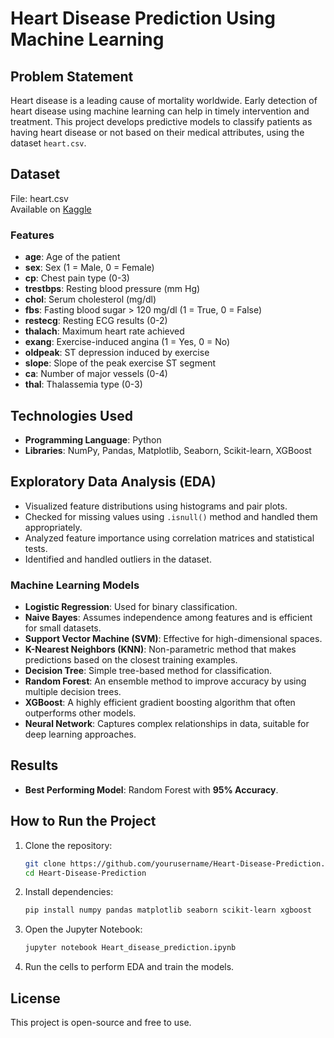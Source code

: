# Heart Disease Prediction Using Machine Learning

## Problem Statement
Heart disease is a leading cause of mortality worldwide. Early detection of heart disease using machine learning can help in timely intervention and treatment. This project develops predictive models to classify patients as having heart disease or not based on their medical attributes, using the dataset `heart.csv`.

## Dataset
File: heart.csv  
Available on [Kaggle](https://www.kaggle.com/datasets) 

### Features
- **age**: Age of the patient
- **sex**: Sex (1 = Male, 0 = Female)
- **cp**: Chest pain type (0-3)
- **trestbps**: Resting blood pressure (mm Hg)
- **chol**: Serum cholesterol (mg/dl)
- **fbs**: Fasting blood sugar > 120 mg/dl (1 = True, 0 = False)
- **restecg**: Resting ECG results (0-2)
- **thalach**: Maximum heart rate achieved
- **exang**: Exercise-induced angina (1 = Yes, 0 = No)
- **oldpeak**: ST depression induced by exercise
- **slope**: Slope of the peak exercise ST segment
- **ca**: Number of major vessels (0-4)
- **thal**: Thalassemia type (0-3)

## Technologies Used
- **Programming Language**: Python
- **Libraries**: NumPy, Pandas, Matplotlib, Seaborn, Scikit-learn, XGBoost

## Exploratory Data Analysis (EDA)
- Visualized feature distributions using histograms and pair plots.
- Checked for missing values using `.isnull()` method and handled them appropriately.
- Analyzed feature importance using correlation matrices and statistical tests.
- Identified and handled outliers in the dataset.

### Machine Learning Models
- **Logistic Regression**: Used for binary classification.
- **Naive Bayes**: Assumes independence among features and is efficient for small datasets.
- **Support Vector Machine (SVM)**: Effective for high-dimensional spaces.
- **K-Nearest Neighbors (KNN)**: Non-parametric method that makes predictions based on the closest training examples.
- **Decision Tree**: Simple tree-based method for classification.
- **Random Forest**: An ensemble method to improve accuracy by using multiple decision trees.
- **XGBoost**: A highly efficient gradient boosting algorithm that often outperforms other models.
- **Neural Network**: Captures complex relationships in data, suitable for deep learning approaches.

## Results
- **Best Performing Model**: Random Forest with **95% Accuracy**.


## How to Run the Project
1. Clone the repository:
   ```bash
   git clone https://github.com/yourusername/Heart-Disease-Prediction.git
   cd Heart-Disease-Prediction
   ```
2. Install dependencies:
   ```bash
   pip install numpy pandas matplotlib seaborn scikit-learn xgboost
   ```
3. Open the Jupyter Notebook:
   ```bash
   jupyter notebook Heart_disease_prediction.ipynb
   ```
4. Run the cells to perform EDA and train the models.

## License
This project is open-source and free to use.
